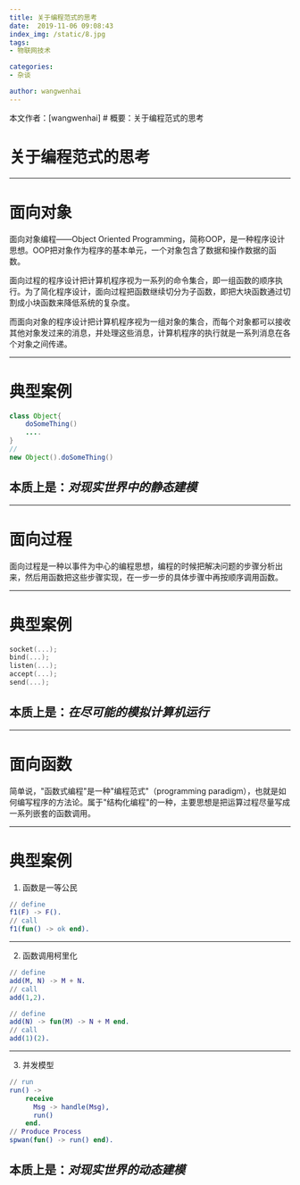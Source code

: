 ```yaml
---
title: 关于编程范式的思考
date:  2019-11-06 09:08:43
index_img: /static/8.jpg
tags:
- 物联网技术

categories:
- 杂谈

author: wangwenhai
---
```

本文作者：[wangwenhai] # 概要：关于编程范式的思考
<!-- more -->


# 关于编程范式的思考

---
# 面向对象
面向对象编程——Object Oriented Programming，简称OOP，是一种程序设计思想。OOP把对象作为程序的基本单元，一个对象包含了数据和操作数据的函数。

面向过程的程序设计把计算机程序视为一系列的命令集合，即一组函数的顺序执行。为了简化程序设计，面向过程把函数继续切分为子函数，即把大块函数通过切割成小块函数来降低系统的复杂度。

而面向对象的程序设计把计算机程序视为一组对象的集合，而每个对象都可以接收其他对象发过来的消息，并处理这些消息，计算机程序的执行就是一系列消息在各个对象之间传递。

---
# 典型案例
```java
class Object{
    doSomeThing()
    ....
}
//
new Object().doSomeThing()
```
## 本质上是：*对现实世界中的静态建模*

---
# 面向过程
面向过程是一种以事件为中心的编程思想，编程的时候把解决问题的步骤分析出来，然后用函数把这些步骤实现，在一步一步的具体步骤中再按顺序调用函数。

---
# 典型案例
```C
socket(...);
bind(...);
listen(...);
accept(...);
send(...);
```
## 本质上是：*在尽可能的模拟计算机运行*

---
# 面向函数
简单说，"函数式编程"是一种"编程范式"（programming paradigm），也就是如何编写程序的方法论。属于"结构化编程"的一种，主要思想是把运算过程尽量写成一系列嵌套的函数调用。

---
# 典型案例
1. 函数是一等公民
```erlang
// define
f1(F) -> F().
// call
f1(fun() -> ok end).
```

---
2. 函数调用柯里化
```erlang
// define
add(M, N) -> M + N.
// call
add(1,2).
```

```erlang
// define
add(N) -> fun(M) -> N + M end.
// call
add(1)(2).
```

---
3. 并发模型

```erlang
// run
run() ->
    receive
      Msg -> handle(Msg),
      run()
    end.
// Produce Process
spwan(fun() -> run() end).
```
## 本质上是：*对现实世界的动态建模*